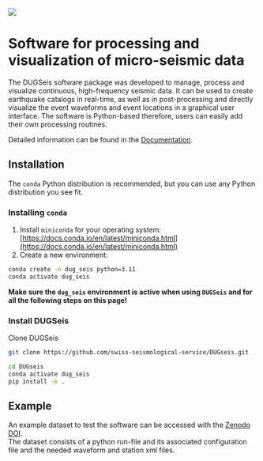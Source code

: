 ![](./docs/static/dug_seis_logo.svg)

# Software for processing and visualization of micro-seismic data

The DUGSeis software package was developed to manage, process and visualize continuous, high-frequency seismic data. It can be used to create earthquake catalogs in real-time,
as well as in post-processing and directly visualize the event waveforms and event locations in a graphical user interface. The software is Python-based therefore, users can easily
add their own processing routines.

Detailed information can be found in the [Documentation](https://dugseis.readthedocs.io/).

## Installation

The `conda` Python distribution is recommended, but you can use any Python distribution you see fit.

### Installing `conda`

1. Install `miniconda` for your operating system: [https://docs.conda.io/en/latest/miniconda.html](https://docs.conda.io/en/latest/miniconda.html)
2. Create a new environment:

```bash
conda create -n dug_seis python=3.11
conda activate dug_seis
```

**Make sure the `dug_seis` environment is active when using `DUGSeis` and for
all the following steps on this page!**

### Install DUGSeis

Clone DUGSeis

```bash
git clone https://github.com/swiss-seismological-service/DUGseis.git
```


```bash
cd DUGseis
conda activate dug_seis
pip install -e .
```

## Example
An example dataset to test the software can be accessed with the [Zenodo DOI](https://doi.org/10.5281/zenodo.10598393).\
The dataset consists of a python run-file and its associated configuration file and the needed waveform and station xml files. 
